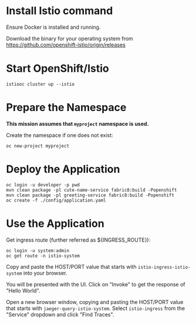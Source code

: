 # Install Istio command

Ensure Docker is installed and running.

Download the binary for your operating system from https://github.com/openshift-istio/origin/releases

# Start OpenShift/Istio

```
istiooc cluster up --istio
```

# Prepare the Namespace

**This mission assumes that `myproject` namespace is used.**

Create the namespace if one does not exist:
```
oc new-project myproject
```

# Deploy the Application

```
oc login -u developer -p pwd
mvn clean package -pl cute-name-service fabric8:build -Popenshift
mvn clean package -pl greeting-service fabric8:build -Popenshift
oc create -f ./config/application.yaml
```

# Use the Application

Get ingress route (further referred as ${INGRESS_ROUTE}):

```
oc login -u system:admin
oc get route -n istio-system
```

Copy and paste the HOST/PORT value that starts with `istio-ingress-istio-system` into your browser.

You will be presented with the UI. Click on "Invoke" to get the response of "Hello World".

Open a new browser window, copying and pasting the HOST/PORT value that starts with `jaeger-query-istio-system`.
Select `istio-ingress` from the "Service" dropdown and click "Find Traces".

